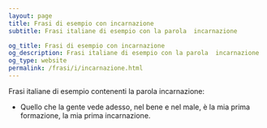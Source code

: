 ```yaml
---
layout: page
title: Frasi di esempio con incarnazione 
subtitle: Frasi italiane di esempio con la parola  incarnazione

og_title: Frasi di esempio con incarnazione 
og_description: Frasi italiane di esempio con la parola  incarnazione
og_type: website
permalink: /frasi/i/incarnazione.html
---
```


Frasi italiane di esempio contenenti la parola incarnazione:


- Quello che la gente vede adesso, nel bene e nel male, è la mia prima formazione, la mia prima incarnazione.
